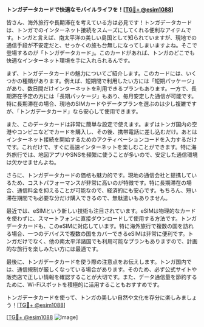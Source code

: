 **トンガデータカードで快適なモバイルライフを！[[TG💪+ @esim1088](https://t.me/s/esim1088)]**

皆さん、海外旅行や長期滞在を考えている方は必見です！トンガデータカードは、トンガでのインターネット接続をスムーズにしてくれる便利なアイテムです。トンガと言えば、南太平洋の美しい島国として知られていますが、現地での通信手段が不安定だと、せっかくの旅も台無しになってしまいますよね。そこで登場するのが「トンガデータカード」。このカードがあれば、トンガのどこでも快適なインターネット環境を手に入れられるんです。

まず、トンガデータカードの魅力についてご紹介します。このカードには、いくつかの種類があります。例えば、短期間で利用したい方には「短期パッケージ」があり、数日間だけインターネットを利用できるプランもあります。一方で、長期滞在予定の方には「長期パッケージ」もあり、毎月安定した通信が可能です。特に長期滞在の場合、現地のSIMカードやデータプランを選ぶのは少し複雑ですが、「トンガデータカード」なら安心して使用できます。

また、このデータカードは非常に簡単な設定で使えます。まずはトンガ国内の空港やコンビニなどでカードを購入し、その後、携帯電話に差し込むだけ。あとはインターネット接続を開始するためのアクティベーションコードを入力するだけです。これだけで、すぐに高速インターネットを楽しむことができます。特に海外旅行では、地図アプリやSNSを頻繁に使うことが多いので、安定した通信環境は欠かせませんよね。

さらに、トンガデータカードの価格も魅力的です。現地の通信会社と提携しているため、コストパフォーマンスが非常に高いのが特徴です。特に長期滞在の場合、通信料金を抑えることが可能なので、経済的にも安心です。もちろん、短い滞在期間でも必要な分だけ購入できるので、無駄遣いもありません。

最近では、eSIMという新しい技術も注目されています。eSIMは物理的なカードを使わずに、スマートフォンに直接ダウンロードして使用する方法です。トンガデータカードも、このeSIMに対応しています。特に海外旅行で複数の国を訪れる場合、一つのデバイスで複数の国をカバーできるeSIMは非常に便利です。トンガだけでなく、他の南太平洋諸国でも利用可能なプランもありますので、計画的な旅行を楽しみたい方には最適です。

最後に、トンガデータカードを使う際の注意点をお伝えします。トンガ国内では、通信規制が厳しくなっている場合があります。そのため、必ず公式サイトや販売店で正しい情報を確認することが大切です。また、データ通信量を節約するために、Wi-Fiスポットを積極的に活用することもおすすめです。

トンガデータカードを使って、トンガの美しい自然や文化を存分に楽しみましょう！[[TG💪+ @esim1088](https://t.me/s/esim1088)]

[[TG💪+ @esim1088](https://t.me/s/esim1088) ![Image](https://i.postimg.cc/Y0z9fWf4/image.png)]